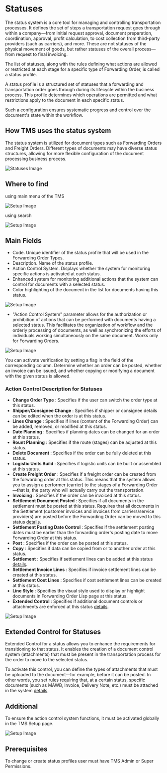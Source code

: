 # Statuses

The status system is a core tool for managing and controlling transportation processes. It defines the set of steps a transportation request goes through within a company—from initial request approval, document preparation, coordination, approval, profit calculation, to cost collection from third-party providers (such as carriers), and more. These are not statuses of the physical movement of goods, but rather statuses of the overall process—from request to final invoicing.

The list of statuses, along with the rules defining what actions are allowed or restricted at each stage for a specific type of Forwarding Order, is called a status profile.

A status profile is a structured set of statuses that a forwarding and transportation order goes through during its lifecycle within the business process. This profile determines which operations are permitted and what restrictions apply to the document in each specific status.

Such a configuration ensures systematic progress and control over the document's state within the workflow.

## How TMS uses the status system

The status system is utilized for document types such as Forwarding Orders and Freight Orders. Different types of documents may have diverse status structures, allowing for more flexible configuration of the document processing business process.

![Statuses Image](resources/statuses/pics/statuses1.png)

## Where to find

using main menu of the TMS

![Setup Image](resources/statuses/pics/statuses2.png)

using search

![Setup Image](resources/statuses/pics/statuses3.png)

## Main Fields

- Code. Unique identifier of the status profile that will be used in the Forwarding Order Types.
- Description. Name of the status profile.
- Action Control System. Displays whether the system for monitoring specific actions is activated at each status.
- Enhanced system for monitoring additional actions that the system can control for documents with a selected status.
- Color highlighting of the document in the list for documents having this status.

![Setup Image](resources/statuses/pics/statuses4.png)

- "Action Control System" parameter allows for the authorization or prohibition of actions that can be performed with documents having a selected status. This facilitates the organization of workflow and the orderly processing of documents, as well as synchronizing the efforts of individuals working simultaneously on the same document. Works only for Forwarding Orders.

![Setup Image](resources/statuses/pics/statuses5.png)

You can activate verification by setting a flag in the field of the corresponding column. Determine whether an order can be posted, whether an invoice can be issued, and whether copying or modifying a document with the given status is allowed.

### Action Control Description for Statuses

- **Change Order Type** : Specifies if the user can switch the order type at this status.
- **Shipper/Consignee Change** : Specifies if shipper or consignee details can be edited when the order is at this status.
- **Lines Change** : Specifies if lines (content of the Forwarding Order) can be added, removed, or modified at this status.
- **Date Planning** : Specifies if planning dates can be changed for an order at this status.
- **Rount Planning** : Specifies if the route (stages) can be adjusted at this status.
- **Delete Document** : Specifies if the order can be fully deleted at this status.
- **Logistic Units Build** : Specifies if logistic units can be built or assembled at this status.
- **Create Freight Order** : Specifies if a freight order can be created from the forwarding order at this status. This means that the system allows you to assign a performer (carrier) to the stages of a Forwarding Order—that is, the party who will actually carry out the transportation.
- **Invoicing** : Specifies if the order can be invoiced at this status.
- **Settlement Document Posted** : Specifies if all documents in the settlement must be posted at this status. Requires that all documents in the Settlement (customer invoices and invoices from carriers/service providers) are posted before the Forwarding Order can be moved to this status [details](settlement.md).
- **Settlement Posting Date Control** : Specifies if the settlement posting dates must be earlier than the forwarding order's posting date to move Forwarding Order at this status.
- **Post** : Specifies if the order can be posted at this status.
- **Copy** : Specifies if data can be copied from or to another order at this status.
- **Settlement** : Specifies if settlement lines can be added at this status [details](settlement.md).
- **Settlement Invoice Lines** : Specifies if invoice settlement lines can be created at this status.
- **Settlement Cost Lines** : Specifies if cost settlement lines can be created at this status.
- **Line Style** : Specifies the visual style used to display or highlight documents in Forwarding Order Lisp page at this status.
- **Extended Control** : Specifies if additional document controls or attachments are enforced at this status [details](attachmentcontrol.md).

![Setup Image](resources/statuses/pics/statuses6.png)

## Extended Control for Statuses

Extended Control for a status allows you to enhance the requirements for transitioning to that status. It enables the creation of a document control system (attachments) that must be present in the transportation process for the order to move to the selected status.

To activate this control, you can define the types of attachments that must be uploaded to the document—for example, before it can be posted. In other words, you set rules requiring that, at a certain status, specific documents (such as MAWB, Invoice, Delivery Note, etc.) must be attached in the system [details](attachmentcontrol.md).

## Additional

To ensure the action control system functions, it must be activated globally in the TMS Setup page.

![Setup Image](resources/statuses/pics/statuses7.png)

## Prerequisites

To change or create status profiles user must have TMS Admin or Super Permissions.
